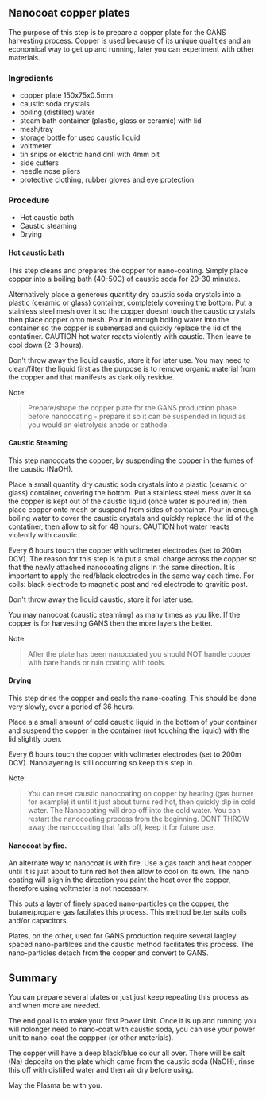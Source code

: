 ## Nanocoat copper plates

The purpose of this step is to prepare a copper plate for the GANS harvesting process.  Copper is used because of its unique qualities and an economical way to get up and running, later you can experiment with other materials.

### Ingredients
  - copper plate 150x75x0.5mm
  - caustic soda crystals
  - boiling (distilled) water
  - steam bath container (plastic, glass or ceramic) with lid
  - mesh/tray
  - storage bottle for used caustic liquid
  - voltmeter
  - tin snips or electric hand drill with 4mm bit
  - side cutters
  - needle nose pliers
  - protective clothing, rubber gloves and eye protection

### Procedure
* Hot caustic bath
* Caustic steaming
* Drying

#### Hot caustic bath
This step cleans and prepares the copper for nano-coating.  Simply place copper into a boiling bath (40-50C) of caustic soda for 20-30 minutes.

Alternatively place a generous quantity dry caustic soda crystals into a plastic (ceramic or glass) container, completely covering the bottom.  Put a stainless steel mesh over it so the copper doesnt touch the caustic crystals then place copper onto mesh. Pour in enough boiling water into the container so the copper is submersed and quickly replace the lid of the contatiner.  CAUTION hot water reacts violently with caustic.  Then leave to cool down (2-3 hours).

Don't throw away the liquid caustic, store it for later use.  You may need to clean/filter the liquid first as the purpose is to remove organic material from the copper and that manifests as dark oily residue.

Note: 
> Prepare/shape the copper plate for the GANS production phase before nanocoating - prepare it so it can be suspended in liquid as you would an eletrolysis anode or cathode.

#### Caustic Steaming
This step nanocoats the copper, by suspending the copper in the fumes of the caustic (NaOH).

Place a small quantity dry caustic soda crystals into a plastic (ceramic or glass) container, covering the bottom.  Put a stainless steel mess over it so the copper is kept out of the caustic liquid (once water is poured in) then place copper onto mesh or suspend from sides of container.  Pour in enough boiling water to cover the caustic crystals and quickly replace the lid of the contatiner, then allow to sit for 48 hours.  CAUTION hot water reacts violently with caustic.

Every 6 hours touch the copper with voltmeter electrodes (set to 200m DCV).  The reason for this step is to put a small charge across the copper so that the newly attached nanocoating aligns in the same direction. It is important to apply the red/black electrodes in the same way each time.  For coils: black electrode to magnetic post and red electrode to gravitic post.

Don't throw away the liquid caustic, store it for later use.

You may nanocoat (caustic steamimg) as many times as you like.  If the copper is for harvesting GANS then the more layers the better.

Note: 
> After the plate has been nanocoated you should NOT handle copper with bare hands or ruin coating with tools.  

#### Drying
This step dries the copper and seals the nano-coating.  This should be done very slowly, over a period of 36 hours. 

Place a a small amount of cold caustic liquid in the bottom of your container and suspend the copper in the container (not touching the liquid) with the lid slightly open.

Every 6 hours touch the copper with voltmeter electrodes (set to 200m DCV).  Nanolayering is still occurring so keep this step in.

Note: 
> You can reset caustic nanocoating on copper by heating (gas burner for example) it until it just about turns red hot, then quickly dip in cold water.  The Nanocoating will drop off into the cold water.  You can restart the nanocoating process from the beginning.  DONT THROW away the nanocoating that falls off, keep it for future use.

#### Nanocoat by fire.

An alternate way to nanocoat is with fire.  Use a gas torch and heat copper until it is just about to turn red hot then allow to cool on its own.  The nano coating will align in the direction you paint the heat over the copper, therefore using voltmeter is not necessary.

This puts a layer of finely spaced nano-particles on the copper, the butane/propane gas facilates this process.  This method better suits coils and/or capacitors.  

Plates, on the other, used for GANS production require several largley spaced nano-partilces and the caustic method facilitates this process.  The nano-particles detach from the copper and convert to GANS.

## Summary

You can prepare several plates or just just keep repeating this process as and when more are needed.

The end goal is to make your first Power Unit.  Once it is up and running you will nolonger need to nano-coat with caustic soda, you can use your power unit to nano-coat the coppper (or other materials).

The copper will have a deep black/blue colour all over.  There will be salt (Na) deposits on the plate which came from the caustic soda (NaOH), rinse this off with  distilled water and then air dry before using.

May the Plasma be with you.

